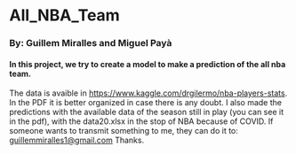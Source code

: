 # All_NBA_Team
### By: Guillem Miralles and Miguel Payà
#### In this project, we try to create a model to make a prediction of the all nba team.
The data is avaible in https://www.kaggle.com/drgilermo/nba-players-stats.
In the PDF it is better organized in case there is any doubt. I also made the predictions with the available data of the season still in play (you can see it in the pdf), with the data20.xlsx in the stop of NBA because of COVID. 
If someone wants to transmit something to me, they can do it to: guillemmiralles1@gmail.com
Thanks.
